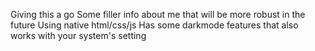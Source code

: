 Giving this a go
Some filler info about me that will be more robust in the future
Using native html/css/js
Has some darkmode features that also works with your system's setting
